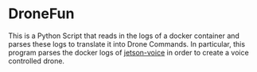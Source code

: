 # DroneFun

This is a Python Script that reads in the logs of a docker container and parses these logs to translate it into Drone Commands. In particular, this program parses the docker logs of [jetson-voice](https://github.com/dusty-nv/jetson-voice) in order to create a voice controlled drone.
